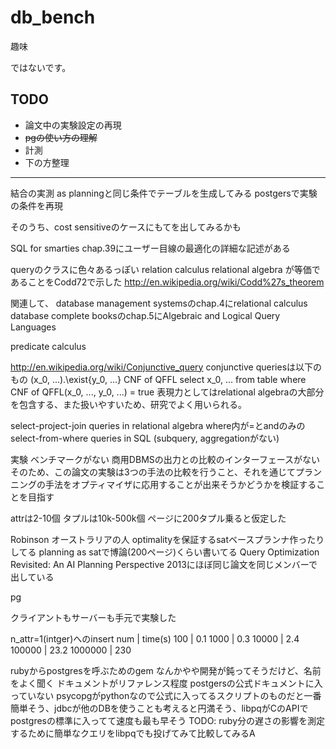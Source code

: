 # db_bench
趣味

ではないです。

## TODO
* 論文中の実験設定の再現
* ~~pgの使い方の理解~~
* 計測
* 下の方整理

-----
結合の実測
as planningと同じ条件でテーブルを生成してみる
postgersで実験の条件を再現

そのうち、cost sensitiveのケースにもてを出してみるかも

SQL for smarties chap.39にユーザー目線の最適化の詳細な記述がある

queryのクラスに色々あるっぽい
relation calculus
relational algebra
が等価であることをCodd72で示した
http://en.wikipedia.org/wiki/Codd%27s_theorem

関連して、
database management systemsのchap.4にrelational calculus
database complete booksのchap.5にAlgebraic and Logical Query Languages

predicate calculus

http://en.wikipedia.org/wiki/Conjunctive_query
conjunctive queriesは以下のもの
(x_0, ...).\exist{y_0, ...} CNF of QFFL
select x_0, ...
from table
where CNF of QFFL(x_0, ..., y_0, ...) = true
表現力としてはrelational algebraの大部分を包含する、また扱いやすいため、研究でよく用いられる。

select-project-join queries in relational algebra
where内が=とandのみのselect-from-where queries in SQL
(subquery, aggregationがない)

実験
ベンチマークがない
商用DBMSの出力との比較のインターフェースがない
そのため、この論文の実験は3つの手法の比較を行うこと、それを通じてプランニングの手法をオプティマイザに応用することが出来そうかどうかを検証することを目指す

attrは2-10個
タプルは10k-500k個
ページに200タプル乗ると仮定した

Robinson
オーストラリアの人
optimalityを保証するsatベースプランナ作ったりしてる
planning as satで博論(200ページ)くらい書いてる
Query Optimization Revisited: An AI Planning Perspective
2013にほぼ同じ論文を同じメンバーで出している

pg

クライアントもサーバーも手元で実験した

n_attr=1(intger)へのinsert
num     | time(s)
100     | 0.1
1000    | 0.3
10000   | 2.4
100000  | 23.2
1000000 | 230

rubyからpostgresを呼ぶためのgem
なんかやや開発が鈍ってそうだけど、名前をよく聞く
ドキュメントがリファレンス程度
postgersの公式ドキュメントに入っていない
 psycopgがpythonなので公式に入ってるスクリプトのものだと一番簡単そう、jdbcが他のDBを使うことも考えると円満そう、libpqがCのAPIでpostgresの標準に入ってて速度も最も早そう
 TODO: ruby分の遅さの影響を測定するために簡単なクエリをlibpqでも投げてみて比較してみるA